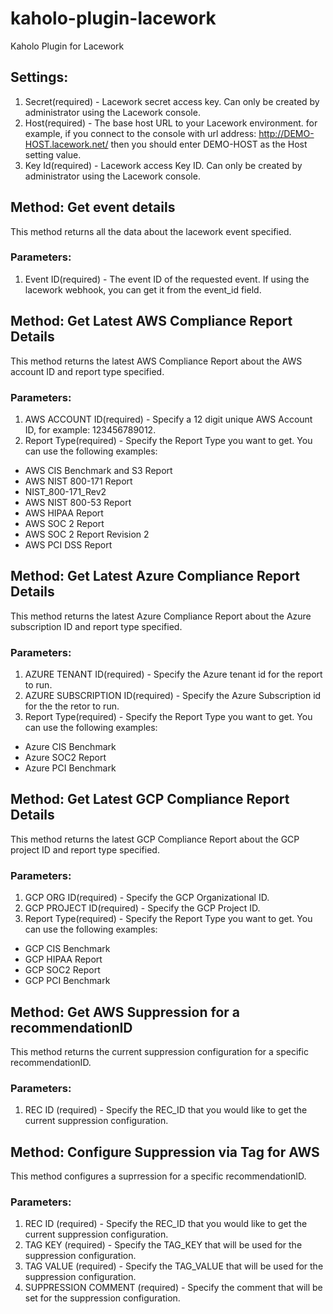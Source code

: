 # kaholo-plugin-lacework
Kaholo Plugin for Lacework

## Settings:
1. Secret(required) - Lacework secret access key. Can only be created by administrator using the Lacework console.
2. Host(required) - The base host URL to your Lacework environment. for example, if you connect to the console with url address:
    http://DEMO-HOST.lacework.net/ then you should enter DEMO-HOST as the Host setting value.
3. Key Id(required) - Lacework access Key ID. Can only be created by administrator using the Lacework console.

## Method: Get event details
This method returns all the data about the lacework event specified.

### Parameters:
1. Event ID(required) - The event ID of the requested event. If using the lacework webhook, you can get it from the event_id field.

## Method: Get Latest AWS Compliance Report Details
This method returns the latest AWS Compliance Report about the AWS account ID and report type specified.

### Parameters:
1. AWS ACCOUNT ID(required) - Specify a 12 digit unique AWS Account ID, for example: 123456789012.
2. Report Type(required) - Specify the Report Type you want to get. You can use the following examples:
- AWS CIS Benchmark and S3 Report
- AWS NIST 800-171 Report
- NIST_800-171_Rev2
- AWS NIST 800-53 Report
- AWS HIPAA Report
- AWS SOC 2 Report
- AWS SOC 2 Report Revision 2
- AWS PCI DSS Report

## Method: Get Latest Azure Compliance Report Details
This method returns the latest Azure Compliance Report about the Azure subscription ID and report type specified.

### Parameters:
1. AZURE TENANT ID(required) - Specify the Azure tenant id for the report to run.
2. AZURE SUBSCRIPTION ID(required) - Specify the Azure Subscription id for the the retor to run.
3. Report Type(required) - Specify the Report Type you want to get. You can use the following examples:
- Azure CIS Benchmark
- Azure SOC2 Report
- Azure PCI Benchmark

## Method: Get Latest GCP Compliance Report Details
This method returns the latest GCP Compliance Report about the GCP project ID and report type specified.

### Parameters:
1. GCP ORG ID(required) - Specify the GCP Organizational ID.
2. GCP PROJECT ID(required) - Specify the GCP Project ID.
3. Report Type(required) - Specify the Report Type you want to get. You can use the following examples:
- GCP CIS Benchmark
- GCP HIPAA Report
- GCP SOC2 Report
- GCP PCI Benchmark

## Method: Get AWS Suppression for a recommendationID
This method returns the current suppression configuration for a specific recommendationID.

### Parameters:
1. REC ID (required) - Specify the REC_ID that you would like to get the current suppression configuration.

## Method: Configure Suppression via Tag for AWS
This method configures a suprression for a specific recommendationID.

### Parameters:
1. REC ID (required) - Specify the REC_ID that you would like to get the current suppression configuration.
2. TAG KEY (required) - Specify the TAG_KEY that will be used for the suppression configuration.
3. TAG VALUE (required) - Specify the TAG_VALUE that will be used for the suppression configuration.
4. SUPPRESSION COMMENT (required) - Specify the comment that will be set for the suppression configuration.
